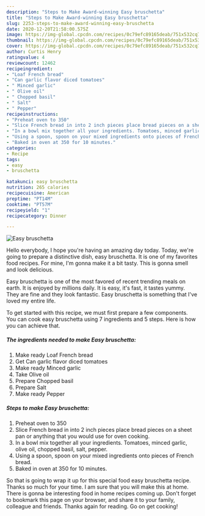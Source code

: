 ```yaml
---
description: "Steps to Make Award-winning Easy bruschetta"
title: "Steps to Make Award-winning Easy bruschetta"
slug: 2253-steps-to-make-award-winning-easy-bruschetta
date: 2020-12-20T21:58:00.575Z
image: https://img-global.cpcdn.com/recipes/0c79efc89165deab/751x532cq70/easy-bruschetta-recipe-main-photo.jpg
thumbnail: https://img-global.cpcdn.com/recipes/0c79efc89165deab/751x532cq70/easy-bruschetta-recipe-main-photo.jpg
cover: https://img-global.cpcdn.com/recipes/0c79efc89165deab/751x532cq70/easy-bruschetta-recipe-main-photo.jpg
author: Curtis Henry
ratingvalue: 4
reviewcount: 12462
recipeingredient:
- "Loaf French bread"
- "Can garlic flavor diced tomatoes"
- " Minced garlic"
- " Olive oil"
- " Chopped basil"
- " Salt"
- " Pepper"
recipeinstructions:
- "Preheat oven to 350"
- "Slice French bread in into 2 inch pieces place bread pieces on a sheet pan or anything that you would use for oven cooking."
- "In a bowl mix together all your ingredients. Tomatoes, minced garlic, olive oil, chopped basil, salt, pepper."
- "Using a spoon, spoon on your mixed ingredients onto pieces of French bread."
- "Baked in oven at 350 for 10 minutes."
categories:
- Recipe
tags:
- easy
- bruschetta

katakunci: easy bruschetta 
nutrition: 265 calories
recipecuisine: American
preptime: "PT14M"
cooktime: "PT57M"
recipeyield: "1"
recipecategory: Dinner

---
```



![Easy bruschetta](https://img-global.cpcdn.com/recipes/0c79efc89165deab/751x532cq70/easy-bruschetta-recipe-main-photo.jpg)

Hello everybody, I hope you're having an amazing day today. Today, we're going to prepare a distinctive dish, easy bruschetta. It is one of my favorites food recipes. For mine, I'm gonna make it a bit tasty. This is gonna smell and look delicious.

Easy bruschetta is one of the most favored of recent trending meals on earth. It is enjoyed by millions daily. It is easy, it's fast, it tastes yummy. They are fine and they look fantastic. Easy bruschetta is something that I've loved my entire life.




To get started with this recipe, we must first prepare a few components. You can cook easy bruschetta using 7 ingredients and 5 steps. Here is how you can achieve that.

<!--inarticleads1-->

##### The ingredients needed to make Easy bruschetta:

1. Make ready Loaf French bread
1. Get Can garlic flavor diced tomatoes
1. Make ready  Minced garlic
1. Take  Olive oil
1. Prepare  Chopped basil
1. Prepare  Salt
1. Make ready  Pepper




<!--inarticleads2-->

##### Steps to make Easy bruschetta:

1. Preheat oven to 350
1. Slice French bread in into 2 inch pieces place bread pieces on a sheet pan or anything that you would use for oven cooking.
1. In a bowl mix together all your ingredients. Tomatoes, minced garlic, olive oil, chopped basil, salt, pepper.
1. Using a spoon, spoon on your mixed ingredients onto pieces of French bread.
1. Baked in oven at 350 for 10 minutes.




So that is going to wrap it up for this special food easy bruschetta recipe. Thanks so much for your time. I am sure that you will make this at home. There is gonna be interesting food in home recipes coming up. Don't forget to bookmark this page on your browser, and share it to your family, colleague and friends. Thanks again for reading. Go on get cooking!
